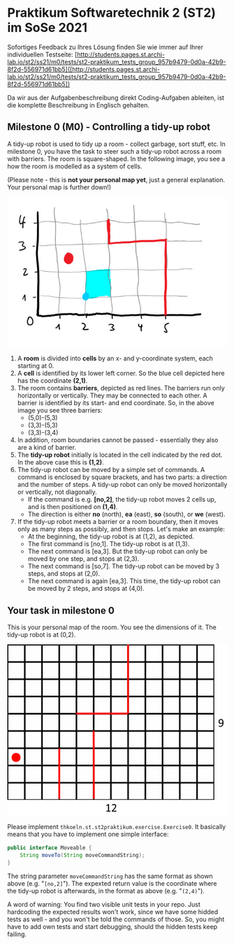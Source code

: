 # Praktikum Softwaretechnik 2 (ST2) im SoSe 2021

Sofortiges Feedback zu Ihres Lösung finden Sie wie immer auf Ihrer individuellen Testseite:
[http://students.pages.st.archi-lab.io/st2/ss21/m0/tests/st2-praktikum_tests_group_957b9479-0d0a-42b9-8f2d-556971d61bb5]([http://students.pages.st.archi-lab.io/st2/ss21/m0/tests/st2-praktikum_tests_group_957b9479-0d0a-42b9-8f2d-556971d61bb5])

Da wir aus der Aufgabenbeschreibung direkt Coding-Aufgaben ableiten, ist die komplette Beschreibung in Englisch
gehalten. 

## Milestone 0 (M0) - Controlling a tidy-up robot

A tidy-up robot is used to tidy up a room - collect garbage, sort stuff, etc. 
In milestone 0, you have the task to steer such a tidy-up robot across a room with barriers.
The room is square-shaped. In the following image, you see a how the room is modelled as a 
system of cells.

(Please note - this is **not your personal map yet**, just a general explanation. Your personal map is further down!)

![room](src/main/resources/explanation.jpg)

1. A **room** is divided into **cells** by an x- and y-coordinate system, each starting
 at 0. 
1. A **cell** is identified by its lower left corner. So the blue cell depicted here has the coordinate **(2,1)**. 
1. The room contains **barriers**, depicted as red lines. The barriers run only horizontally or
    vertically. They may be connected to each other. A barrier is identified by its start- and 
    end coordinate. So, in the above image you see three barriers: 
    * (5,0)-(5,3)
    * (3,3)-(5,3)
    * (3,3)-(3,4)
1. In addition, room boundaries cannot be passed - essentially they also are a kind of barrier.
1. The **tidy-up robot** initially is located in the cell indicated by the red dot. In the above case this is 
    **(1,2)**.  
1. The tidy-up robot can be moved by a simple set of commands. A command is enclosed by square brackets, and 
    has two parts: a direction and the number of steps. A tidy-up robot can only be moved horizontally or 
    vertically, not diagonally. 
    * If the command is e.g. **[no,2]**, the tidy-up robot moves 2 cells up, and is then positioned 
        on **(1,4)**.
    * The direction is either **no** (north), **ea** (east), **so** (south), or **we** (west).    
1. If the tidy-up robot meets a barrier or a room boundary, then it moves only as 
    many steps as possibly, and then stops. Let's make an example: 
    * At the beginning, the tidy-up robot is at (1,2), as depicted.
    * The first command is [no,1]. The tidy-up robot is at (1,3). 
    * The next command is [ea,3]. But the tidy-up robot can only be moved by one step, and stops at (2,3).
    * The next command is [so,7]. The tidy-up robot can be moved by 3 steps, and stops at (2,0).
    * The next command is again [ea,3]. This time, the tidy-up robot can be moved by 2 steps, and stops at (4,0).

## Your task in milestone 0

This is your personal map of the room. You see the dimensions of it. The tidy-up robot is at (0,2).

![Grid](src/main/resources/grid.png "Grid")

Please implement `thkoeln.st.st2praktikum.exercise.Exercise0`. It basically means that you have to implement one 
simple interface: 

```java
public interface Moveable {
    String moveTo(String moveCommandString);
}
```

The string parameter `moveCommandString` has the same format as shown above (e.g. "`[no,2]`"). The expexted return
value is the coordinate where the tidy-up robot is afterwards, in the format as above (e.g. "`(2,4)`").

A word of warning: You find two visible unit tests in your repo. Just hardcoding the expected results won't work, 
since we have some hidded tests as well - and you won't be told the commands of those. So, you might have to add
own tests and start debugging, should the hidden tests keep failing.